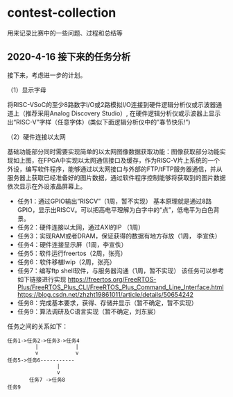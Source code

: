 # contest-collection
用来记录比赛中的一些问题、过程和总结等


## 2020-4-16 接下来的任务分析

接下来，考虑进一步的计划。

（1）显示字母

将RISC-VSoC的至少8路数字I/O或2路模拟I/O连接到硬件逻辑分析仪或示波器通道上（推荐采用Analog Discovery Studio）, 在硬件逻辑分析仪或示波器上显示出“RISC-V”字样（任意字体）(类似下面逻辑分析仪中的”春节快乐!”)

（2）硬件连接以太网

基础功能部分同时需要实现简单的以太网图像数据获取功能：图像获取部分功能实现如上图，在FPGA中实现以太网通信接口及缓存，作为RISC-V片上系统的一个外设，编写软件程序，能够通过以太网接口与外部的FTP/tFTP服务器通信，并从服务器上获取已经准备好的图片数据，通过软件程序控制能够将获取到的图片数据依次显示在外设液晶屏幕上。

- 任务1：通过GPIO输出“RISCV”（1周，暂不实现）
基本原理就是通过8路GPIO，显示出RISCV。可以把高电平理解为白字中的“点”，低电平为白色背景。
- 任务2：硬件连接以太网，通过AXI的IP （1周）
- 任务3：实现RAM或者DRAM，保证获得的数据有地方存放（1周， 李宣佚）
- 任务4：硬件连接显示屏（1周，李宣佚）
- 任务5：软件运行freertos（2周，张亮）
- 任务6：软件移植lwip（2周，张亮）
- 任务7：编写ftp shell软件，与服务器沟通（1周，暂不实现）
该任务可以参考如下链接进行实现
https://freertos.org/FreeRTOS-Plus/FreeRTOS_Plus_CLI/FreeRTOS_Plus_Command_Line_Interface.html
https://blog.csdn.net/zhzht19861011/article/details/50654242
- 任务8：完成基本要求，获得、存储并显示（暂不确定，暂不实现）
- 任务9：算法调研及C语言实现（暂不确定，刘东宸）

任务之间的关系如下：
```
任务1->任务2->任务3->任务4
         |            |
         v            v
任务5->任务6-----------
                |
                v
       任务7 ->任务8
任务9
```
